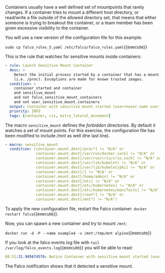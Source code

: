 Containers usually have a well defined set of mountpoints that rarely changes. If a container tries to mount a different host directory, or read/write a file outside of the allowed directory set, that means that either someone is trying to breakout the container, or a team member has been given excessive visibility to the container.

You will use a new version of the configuration file for this example:

`sudo cp falco_rules_5.yaml /etc/falco/falco_rules.yaml`{{execute}}

This is the rule that watches for sensitive mounts inside containers:

```yaml
- rule: Launch Sensitive Mount Container
  desc: >
    Detect the initial process started by a container that has a mount from a sensitive host directory
    (i.e. /proc). Exceptions are made for known trusted images.
  condition: >
    container_started and container
    and sensitive_mount
    and not falco_sensitive_mount_containers
    and not user_sensitive_mount_containers
  output: Container with sensitive mount started (user=%user.name user_loginuid=%user.loginuid command=%proc.cmdline %container.info image=%container.image.repository:%container.image.tag mounts=%container.mounts)
  priority: INFO
  tags: [container, cis, mitre_lateral_movement]
```

The macro `sensitive_mount` defines the _forbidden_ directories. By default it watches a set of mount points. For this exercise, the configuration file has been modified to include _/mnt_ as well (the last line).

```yaml
- macro: sensitive_mount
  condition: (container.mount.dest[/proc*] != "N/A" or
              container.mount.dest[/var/run/docker.sock] != "N/A" or
              container.mount.dest[/var/run/crio/crio.sock] != "N/A" or
              container.mount.dest[/var/lib/kubelet] != "N/A" or
              container.mount.dest[/var/lib/kubelet/pki] != "N/A" or
              container.mount.dest[/] != "N/A" or
              container.mount.dest[/home/admin] != "N/A" or
              container.mount.dest[/etc] != "N/A" or
              container.mount.dest[/etc/kubernetes] != "N/A" or
              container.mount.dest[/etc/kubernetes/manifests] != "N/A" or
              container.mount.dest[/root*] != "N/A" or
              container.mount.dest[/mnt*] != "N/A")
```

To apply the new configuration file, restart the Falco container: `docker restart falco`{{execute}}.

Now, you can spawn a new container and try to mount `/mnt`:

`docker run -d -P --name example4 -v /mnt:/tmp/mnt alpine`{{execute}}

If you look at the falco events log file with `tail /var/log/falco_events.log`{{execute}} you will be able to read:

```yaml
08:51:21.945674576: Notice Container with sensitive mount started (user=root user_loginuid=0 command=container:bec1e29f8d85 example4 (id=bec1e29f8d85) image=alpine:latest mounts=/mnt:/tmp/mnt::true:rprivate)
```

The Falco notification shows that it detected a sensitive mount.

